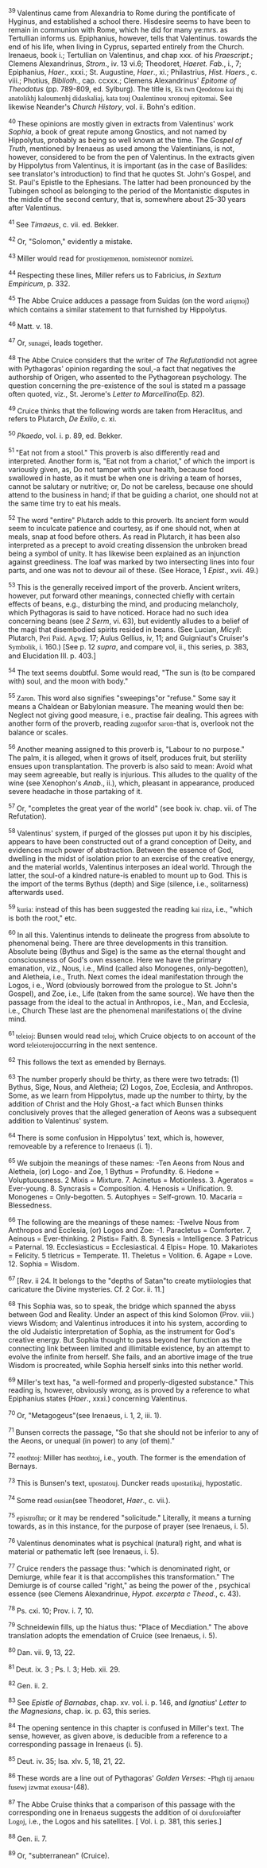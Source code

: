 <body>
 <p><a name="P1501_432465"></a>
 <sup>39 </sup>Valentinus came from Alexandria to Rome during the pontificate of Hyginus, and established a school there. Hisdesire seems to have been to remain in communion with Rome, which he did for many ye:mrs. as Tertullian informs us. Epiphanius, however, tells that Valentinus. towards the end of his life, when living in Cyprus, separted entirely from the Church. Irenaeus, book i.; Tertullian on Valentinus, and chap xxx. of his <i>Praescript.</i>; Clemens Alexandrinus, <i>Strom</i>., iv. 13 vi.6; Theodoret, <i>Haeret. Fab.</i>, i., 7; Epiphanius, <i>Haer</i>., xxxi.; St. Augustine, <i>Haer</i>., xi.; Philastrius, <i>Hist. Haers.</i>, c. viii.; Photius, <i>Biblioth.</i>, cap. ccxxx.; Clemens Alexandrinus' <i>Epitome of Theodotus</i> (pp. 789-809, ed. Sylburg). The title is, <font face="SPIonic">Ek twn Qeodotou kai thj anatolikhj kaloumenhj didaskaliaj, kata touj Oualentinou xronouj epitomai</font>. See likewise Neander's <i>Church History</i>, vol. ii. Bohn's edition.</p>
 
 <p><a name="P1502_433773"></a>
 <sup>40 </sup>These opinions are mostly given in extracts from Valentinus' work <i>Sophia</i>, a book of great repute among Gnostics, and not named by Hippolytus, probably as being so well known at the time. The <i>Gospel of Truth</i>, mentioned by Irenaeus as used among the Valentinians, is not, however, considered to be from the pen of Valentinus. In the extracts given by Hippolytus from Valentinus, it is important (as in the case of Basilides: see translator's introduction) to find that he quotes St. John's Gospel, and St. Paul's Epistle to the Ephesians. The latter had been pronounced by the Tubingen school as belonging to the period of the Montanistic disputes in the middle of the second century, that is, somewhere about 25-30 years after Valentinus. </p>
 
 <p><a name="P1506_435879"></a>
 <sup>41 </sup>See <i>Timaeus</i>, c. vii. ed. Bekker.</p>
 
 <p><a name="P1507_435988"></a>
 <sup>42 </sup>Or, "Solomon," evidently a mistake.</p>
 
 <p><a name="P1511_437696"></a>
 <sup>43 </sup>Miller would read for <font face="SPIonic">prostiqemenon, nomisteon</font>or <font face="SPIonic">nomizei</font>.</p>
 
 <p><a name="P1514_438366"></a>
 <sup>44 </sup>Respecting these lines, Miller refers us to Fabricius, <i>in Sextum Empiricum</i>, p. 332.</p>
 
 <p><a name="P1516_438611"></a>
 <sup>45 </sup>The Abbe Cruice adduces a passage from Suidas (on the word <font face="SPIonic">ariqmoj</font>) which contains a similar statement to that furnished by Hippolytus.</p>
 
 <p><a name="P1520_439515"></a>
 <sup>46 </sup>Matt. v. 18. </p>
 
 <p><a name="P1527_443346"></a>
 <sup>47 </sup>Or, <font face="SPIonic">sunagei</font>, leads together.</p>
 
 <p><a name="P1528_443926"></a>
 <sup>48 </sup>The Abbe Cruice considers that the writer of <i>The Refutation</i>did not agree with Pythagoras' opinion regarding the soul,-a fact that negatives the authorship of Origen, who assented to the Pythagorean psychology. The question concerning the pre-existence of the soul is stated m a passage often quoted, viz., St. Jerome's <i>Letter to Marcellina</i>(Ep. 82).</p>
 
 <p><a name="P1532_444861"></a>
 <sup>49 </sup>Cruice thinks that the following words are taken from Heraclitus, and refers to Plutarch, <i>De Exilio</i>, c. xi.</p>
 
 <p><a name="P1533_445573"></a>
 <sup>50 </sup><i>Pkaedo</i>, vol. i. p. 89, ed. Bekker. </p>
 
 <p><a name="P1537_446792"></a>
 <sup>51 </sup>"Eat not from a stool." This proverb is also differently read and interpreted. Another form is, "Eat not from a chariot," of which the import is variously given, as, Do not tamper with your health, because food swallowed in haste, as it must be when one is driving a team of horses, cannot be salutary or nutritive; or, Do not be careless, because one should attend to the business in hand; if that be guiding a chariot, one should not at the same time try to eat his meals.</p>
 
 <p><a name="P1538_447629"></a>
 <sup>52 </sup>The word "entire" Plutarch adds to this proverb. Its ancient form would seem to inculcate patience and courtesy, as if one should not, when at meals, snap at food before others. As read in Plutarch, it has been also interpreted as a precept to avoid creating dissension the unbroken bread being a symbol of unity. It has likewise been explained as an injunction against greediness. The loaf was marked by two intersecting lines into four parts, and one was not to devour ail of these. (See Horace, 1 <i>Epist</i>., xvii. 49.)</p>
 
 <p><a name="P1539_448296"></a>
 <sup>53 </sup>This is the generally received import of the proverb. Ancient writers, however, put forward other meanings, connected chiefly with certain effects of beans, e.g., disturbing the mind, and producing melancholy, which Pythagoras is said to have noticed. Horace had no such idea concerning beans (see <i>2 Serm</i>, vi. 63), but evidently alludes to a belief of the magi that disembodied spirits resided in beans. (See Lucian, <i>Micyll</i>: Plutarch, <font face="SPIonic">Peri Paid</font>. <font face="SPIonic">Agwg</font>. 17; Aulus Gellius, iv, 11; and Guigniaut's Cruiser's <font face="SPIonic">Symbolik</font>, i. 160.) [See p. 12 <i>supra</i>, and compare vol, ii., this series, p. 383, and Elucidation III. p. 403.]</p>
 
 <p><a name="P1540_449151"></a>
 <sup>54 </sup>The text seems doubtful. Some would read, "The sun is (to be compared with) soul, and the moon with body." </p>
 
 <p><a name="P1541_449446"></a>
 <sup>55 </sup><font face="SPIonic">Zaron</font>. This word also signifies "sweepings"or "refuse." Some say it means a Chaldean or Babylonian measure. The meaning would then be: Neglect not giving good measure, i e., practise fair dealing. This agrees with another form of the proverb, reading <font face="SPIonic">zugon</font>for <font face="SPIonic">saron</font>-that is, overlook not the balance or scales.</p>
 
 <p><a name="P1542_449935"></a>
 <sup>56 </sup>Another meaning assigned to this proverb is, "Labour to no purpose." The palm, it is alleged, when it grows of itself, produces fruit, but sterility ensues upon transplantation. The proverb is also said to mean: Avoid what may seem agreeable, but really is injurious. This alludes to the quality of the wine (see Xenophon's <i>Anab</i>., ii.), which, pleasant in appearance, produced severe headache in those partaking of it. </p>
 
 <p><a name="P1546_452747"></a>
 <sup>57 </sup>Or, "completes the great year of the world" (see book iv. chap. vii. of The Refutation).</p>
 
 <p><a name="P1550_455272"></a>
 <sup>58 </sup>Valentinus' system, if purged of the glosses put upon it by his disciples, appears to have been constructed out of a grand conception of Deity, and evidences much power of abstraction. Between the essence of God, dwelling in the midst of isolation prior to an exercise of the creative energy, and the material worlds, Valentinus interposes an ideal world. Through the latter, the soul-of a kindred nature-is enabled to mount up to God. This is the import of the terms Bythus (depth) and Sige (silence, i.e., solitarness) afterwards used.</p>
 
 <p><a name="P1551_456249"></a>
 <sup>59 </sup><font face="SPIonic">kuria</font>: instead of this has been suggested the reading <font face="SPIonic">kai riza</font>, i.e., "which is both the root," etc.</p>
 
 <p><a name="P1552_456497"></a>
 <sup>60 </sup>In all this. Valentinus intends to delineate the progress from absolute to phenomenal being. There are three developments in this transition. Absolute being (Bythus and Sige) is the same as the eternal thought and consciousness of God's own essence. Here we have the primary emanation, viz., Nous, i.e., Mind (called also Monogenes, only-begotten), and Aletheia, i.e., Truth. Next comes the ideal manifestation through the Logos, i e., Word (obviously borrowed from the prologue to St. John's Gospel), and Zoe, i.e., Life (taken from the same source). We have then the passage from the ideal to the actual in Anthropos, i.e., Man, and Ecclesia, i.e., Church These last are the phenomenal manifestations o( the divine mind.</p>
 
 <p><a name="P1553_457931"></a>
 <sup>61 </sup><font face="SPIonic">teleioj</font>: Bunsen would read <font face="SPIonic">teloj</font>, which Cruice objects to on account of the word <font face="SPIonic">teleioteroj</font>occurring in the next sentence. </p>
 
 <p><a name="P1557_458804"></a>
 <sup>62 </sup>This follows the text as emended by Bernays.</p>
 
 <p><a name="P1558_459176"></a>
 <sup>63 </sup>The number properly should be thirty, as there were two tetrads: (1) Bythus, Sige, Nous, and Aletheia; (2) Logos, Zoe, Ecclesia, and Anthropos. Some, as we learn from Hippolytus, made up the number to thirty, by the addition of Christ and the Holy Ghost,-a fact which Bunsen thinks conclusively proves that the alleged generation of Aeons was a subsequent addition to Valentinus' system.</p>
 
 <p><a name="P1559_459629"></a>
 <sup>64 </sup>There is some confusion in Hippolytus' text, which is, however, removeable by a reference to Irenaeus (i. 1).</p>
 
 <p><a name="P1560_459853"></a>
 <sup>65 </sup>We subjoin the meanings of these names: -Ten Aeons from Nous and Aletheia, (or) Logo- and Zoe, 1 Bythus = Profundity. 6. Hedone = Voluptuousness. 2 Mixis = Mixture. 7. Acinetus = Motionless. 3. Ageratos = Ever-young. 8. Syncrasis = Composition. 4. Henosis = Unification. 9. Monogenes = Only-begotten. 5. Autophyes = Self-grown. 10. Macaria = Blessedness.</p>
 
 <p><a name="P1561_460494"></a>
 <sup>66 </sup>The following are the meanings of these names: -Twelve Nous from Anthropos and Ecclesia, (or) Logos and Zoe: -1. Paracletus = Comforter. 7, Aeinous = Ever-thinking. 2 Pistis= Faith. 8. Synesis = Intelligence. 3 Patricus = Paternal. 19. Ecclesiasticus = Ecclesiastical. 4 Elpis= Hope. 10. Makariotes = Felicity. 5 tletricus = Temperate. 11. Theletus = Volition. 6. Agape = Love. 12. Sophia = Wisdom.</p>
 
 <p><a name="P1562_461472"></a>
 <sup>67 </sup>[Rev. ii 24. It belongs to the "depths of Satan"to create mytiiologies that caricature the Divine mysteries. Cf. 2 Cor. ii. 11.]</p>
 
 <p><a name="P1563_461721"></a>
 <sup>68 </sup>This Sophia was, so to speak, the bridge which spanned the abyss between God and Reality. Under an aspect of this kind Solomon (Prov. viii.) views Wisdom; and Valentinus introduces it into his system, according to the old Judaistic interpretation of Sophia, as the instrument for God's creative energy. But Sophia thought to pass beyond her function as the connecting link between limited and illimitable existence, by an attempt to evolve the infinite from herself. She fails, and an abortive image of the true Wisdom is procreated, while Sophia herself sinks into this nether world.</p>
 
 <p><a name="P1564_463009"></a>
 <sup>69 </sup>Miller's text has, "a well-formed and properly-digested substance." This reading is, however, obviously wrong, as is proved by a reference to what Epiphanius states (<i>Haer</i>., xxxi.) concerning Valentinus. </p>
 
 <p><a name="P1569_466081"></a>
 <sup>70 </sup>Or, "Metagogeus"(see Irenaeus, i. 1, 2, iii. 1).</p>
 
 <p><a name="P1570_466450"></a>
 <sup>71 </sup>Bunsen corrects the passage, "So that she should not be inferior to any of the Aeons, or unequal (in power) to any (of them)."</p>
 
 <p><a name="P1574_467468"></a>
 <sup>72 </sup><font face="SPIonic">enothtoj</font>: Miller has <font face="SPIonic">neothtoj</font>, i.e., youth. The former is the emendation of Bernays.</p>
 
 <p><a name="P1576_469592"></a>
 <sup>73 </sup>This is Bunsen's text, <font face="SPIonic">upostatouj</font>. Duncker reads <font face="SPIonic">upostatikaj</font>, hypostatic.</p>
 
 <p><a name="P1577_469707"></a>
 <sup>74 </sup>Some read <font face="SPIonic">ousian</font>(see Theodoret, <i>Haer</i>., c. vii.).</p>
 
 <p><a name="P1578_469855"></a>
 <sup>75 </sup><font face="SPIonic">epistrofhn</font>; or it may be rendered "solicitude." Literally, it means a turning towards, as in this instance, for the purpose of prayer (see Irenaeus, i. 5).</p>
 
 <p><a name="P1579_470150"></a>
 <sup>76 </sup>Valentinus denominates what is psychical (natural) right, and what is material or pathematic left (see Irenaeus, i. 5).</p>
 
 <p><a name="P1580_470287"></a>
 <sup>77 </sup>Cruice renders the passage thus: "which is denominated right, or Demiurge, while fear it is that accomplishes this transformation." The Demiurge is of course called "right," as being the power of the , psychical essence (see Clemens Alexandrinue, <i>Hypot. excerpta c Theod</i>., c. 43).</p>
 
 <p><a name="P1581_470691"></a>
 <sup>78 </sup>Ps. cxi. 10; Prov. i. 7, 10. </p>
 
 <p><a name="P1582_471028"></a>
 <sup>79 </sup>Schneidewin fills, up the hiatus thus: "Place of Mecdiation." The above translation adopts the emendation of Cruice (see Irenaeus, i. 5).</p>
 
 <p><a name="P1583_471194"></a>
 <sup>80 </sup>Dan. vii. 9, 13, 22.</p>
 
 <p><a name="P1584_471526"></a>
 <sup>81 </sup>Deut. ix. 3 ; Ps. l. 3; Heb. xii. 29.</p>
 
 <p><a name="P1585_471896"></a>
 <sup>82 </sup>Gen. ii. 2.</p>
 
 <p><a name="P1586_472020"></a>
 <sup>83 </sup>See <i>Epistle of Barnabas</i>, chap. xv. vol. i. p. 146, and <i>Ignatius</i>' <i>Letter to the Magnesians</i>, chap. ix. p. 63, this series.</p>
 
 <p><a name="P1590_472611"></a>
 <sup>84 </sup>The opening sentence in this chapter is confused in Miller's text. The sense, however, as given above, is deducible from a reference to a corresponding passage in Irenaeus (i. 5).</p>
 
 <p><a name="P1591_473656"></a>
 <sup>85 </sup>Deut. iv. 35; Isa. xlv. 5, 18, 21, 22.</p>
 
 <p><a name="P1595_473902"></a>
 <sup>86 </sup>These words are a line out of Pythagoras' <i>Golden Verses</i>: -<font face="SPIonic">Phgh tij aenaou fusewj izwmat exousa</font>-(48).</p>
 
 <p><a name="P1597_475194"></a>
 <sup>87 </sup>The Abbe Cruise thinks that a comparison of this passage with the corresponding one in Irenaeus suggests the addition of oi <font face="SPIonic">doruforoi</font>after <font face="SPIonic">Logoj</font>, i.e., the Logos and his satellites. [ Vol. i. p. 381, this series.]</p>
 
 <p><a name="P1598_476071"></a>
 <sup>88 </sup>Gen. ii. 7. </p>
 
 <p><a name="P1599_476340"></a>
 <sup>89 </sup>Or, "subterranean" (Cruice).</p>
 
 </body>